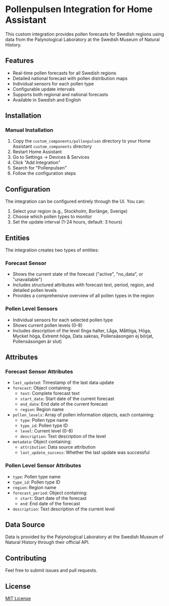 # Pollenpulsen Integration for Home Assistant

This custom integration provides pollen forecasts for Swedish regions using data from the Palynological Laboratory at the Swedish Museum of Natural History.

## Features

- Real-time pollen forecasts for all Swedish regions
- Detailed national forecast with pollen distribution maps
- Individual sensors for each pollen type
- Configurable update intervals
- Supports both regional and national forecasts
- Available in Swedish and English

## Installation

### Manual Installation

1. Copy the `custom_components/pollenpulsen` directory to your Home Assistant `custom_components` directory
2. Restart Home Assistant
3. Go to Settings -> Devices & Services
4. Click "Add Integration"
5. Search for "Pollenpulsen"
6. Follow the configuration steps

## Configuration

The integration can be configured entirely through the UI. You can:

1. Select your region (e.g., Stockholm, Borlänge, Sverige)
2. Choose which pollen types to monitor
3. Set the update interval (1-24 hours, default: 3 hours)

## Entities

The integration creates two types of entities:

### Forecast Sensor
- Shows the current state of the forecast ("active", "no_data", or "unavailable")
- Includes structured attributes with forecast text, period, region, and detailed pollen levels
- Provides a comprehensive overview of all pollen types in the region

### Pollen Level Sensors
- Individual sensors for each selected pollen type
- Shows current pollen levels (0-8)
- Includes description of the level (Inga halter, Låga, Måttliga, Höga, Mycket höga, Extremt höga, Data saknas, Pollensäsongen ej börjat, Pollensäsongen är slut)

## Attributes

### Forecast Sensor Attributes
- `last_updated`: Timestamp of the last data update
- `forecast`: Object containing:
  - `text`: Complete forecast text
  - `start_date`: Start date of the current forecast
  - `end_date`: End date of the current forecast
  - `region`: Region name
- `pollen_levels`: Array of pollen information objects, each containing:
  - `type`: Pollen type name
  - `type_id`: Pollen type ID
  - `level`: Current level (0-8)
  - `description`: Text description of the level
- `metadata`: Object containing:
  - `attribution`: Data source attribution
  - `last_update_success`: Whether the last update was successful

### Pollen Level Sensor Attributes
- `type`: Pollen type name
- `type_id`: Pollen type ID
- `region`: Region name
- `forecast_period`: Object containing:
  - `start`: Start date of the forecast
  - `end`: End date of the forecast
- `description`: Text description of the current level

## Data Source

Data is provided by the Palynological Laboratory at the Swedish Museum of Natural History through their official API.

## Contributing

Feel free to submit issues and pull requests.

## License

[MIT License](LICENSE)

